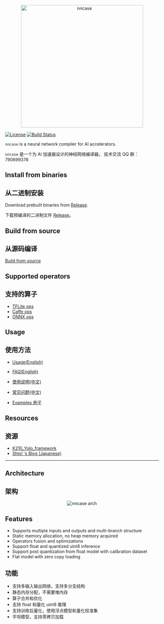 <div align="center">
<img src="docs/logo.png" width="400" alt="nncase" />
</div>

[![License](https://img.shields.io/badge/license-Apache%202-blue)](https://raw.githubusercontent.com/kendryte/nncase/master/LICENSE) 
[![Build Status](https://dev.azure.com/sunnycase/nncase/_apis/build/status/kendryte.nncase?branchName=master)](https://dev.azure.com/sunnycase/nncase/_build/latest?definitionId=1&branchName=master)

`nncase` is a neural network compiler for AI accelerators.

`nncase` 是一个为 AI 加速器设计的神经网络编译器。
技术交流 QQ 群：790699378

## Install from binaries
## 从二进制安装

Download prebuilt binaries from [Release](https://github.com/kendryte/nncase/releases).

下载预编译的二进制文件 [Release](https://github.com/kendryte/nncase/releases)。

## Build from source
## 从源码编译

[Build from source](./docs/build.md)

## Supported operators
## 支持的算子

- [TFLite ops](./docs/tflite_ops.md)
- [Caffe ops](./docs/caffe_ops.md)
- [ONNX ops](./docs/onnx_ops.md)

## Usage
## 使用方法

- [Usage(English)](./docs/USAGE_EN.md)
- [FAQ(English)](./docs/FAQ_EN.md)
- [使用说明(中文)](./docs/USAGE_ZH.md)
- [常见问题(中文)](./docs/FAQ_ZH.md)


- [Examples 例子](./examples)

## Resources
## 资源

- [K210_Yolo_framework](https://github.com/zhen8838/K210_Yolo_framework)
- [Shts! 's Blog (Japanese)](https://www.shtsno24.tokyo/2020/03/nncase-v020.html)

---

## Architecture
## 架构

<div align="center">
<img src="docs/arch.png" alt="nncase arch" />
</div>

## Features

- Supports multiple inputs and outputs and multi-branch structure
- Static memory allocation, no heap memory acquired
- Operators fusion and optimizations
- Support float and quantized uint8 inference
- Support post quantization from float model with calibration dataset
- Flat model with zero copy loading

## 功能

- 支持多输入输出网络，支持多分支结构
- 静态内存分配，不需要堆内存
- 算子合并和优化
- 支持 float 和量化 uint8 推理
- 支持训练后量化，使用浮点模型和量化校准集
- 平坦模型，支持零拷贝加载
